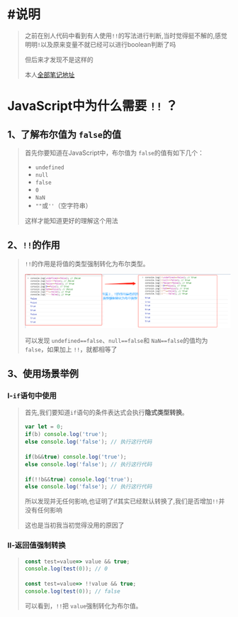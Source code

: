 # #说明

>之前在别人代码中看到有人使用`!!`的写法进行判断,当时觉得挺不解的,感觉明明`!`以及原来变量不就已经可以进行boolean判断了吗
>
>但后来才发现不是这样的
>
>本人[全部笔记地址](https://gitee.com/hongjilin/hongs-study-notes)



# JavaScript中为什么需要 `!!` ？

## 1、了解布尔值为 `false`的值

>首先你要知道在JavaScript中，布尔值为 `false`的值有如下几个：
>
>- `undefined`
>- `null`
>- `false`
>- `0`
>- `NaN`
>- `""`或`''`（空字符串）
>
>这样才能知道更好的理解这个用法

## 2、`!!`的作用

>`!!`的作用是将值的类型强制转化为布尔类型。
>
>![](JavaScript笔记中的图片/js中为什么需要!!？中的图片1.png)
>
>可以发现 `undefined==false`、`null==false`和 `NaN==false`的值均为 `false`，如果加上 `!!`，就都相等了

## 3、使用场景举例

### Ⅰ-`if`语句中使用

>首先,我们要知道`if`语句的条件表达式会执行**隐式类型转换**。
>
>```js
>var let = 0;
>if(b) console.log('true');
>else console.log('false'); // 执行这行代码
>
>if(b&&true) console.log('true');
>else console.log('false'); // 执行这行代码
>
>if(!!b&&true) console.log('true');
>else console.log('false'); // 执行这行代码
>```
>
>所以发现并无任何影响,也证明了if其实已经默认转换了,我们是否增加`!!`并没有任何影响
>
>这也是当初我当初觉得没用的原因了

### Ⅱ-返回值强制转换

>```ts
>const test=value=> value && true;
>console.log(test(0)); // 0
>
>const test=value=> !!value && true;
>console.log(test(0)); // false
>```
>
>可以看到，`!!`把 `value`强制转化为布尔值。























